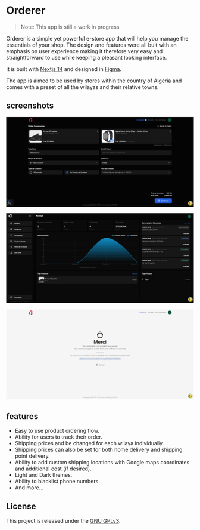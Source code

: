 # Orderer

> Note: This app is still a work in progress

Orderer is a simple yet powerful e-store app that will help you manage the essentials of your shop. The design and features were all buit with an emphasis on user experience making it therefore very easy and straightforward to use while keeping a pleasant looking interface.

It is built with [Nextjs 14](https://nextjs.org/) and designed in [Figma](https://www.figma.com/).

The app is aimed to be used by stores within the country of Algeria and comes with a preset of all the wilayas and their relative towns.

## screenshots

<p align="center" width="100%">
  <img src="./.github/images/1.png" />
</p>
<p align="center" width="100%">
  <img src="./.github/images/2.png" />
</p>
<p align="center" width="100%">
  <img src="./.github/images/3.png" />
</p>

## features

- Easy to use product ordering flow.
- Ability for users to track their order.
- Shipping prices and be changed for each wilaya individually.
- Shipping prices can also be set for both home delivery and shipping point delivery.
- Ability to add custom shipping locations with Google maps coordinates and additional cost (if desired).
- Light and Dark themes.
- Ability to blacklist phone numbers.
- And more...

## License

This project is released under the [GNU GPLv3](https://www.gnu.org/licenses/gpl-3.0.txt).